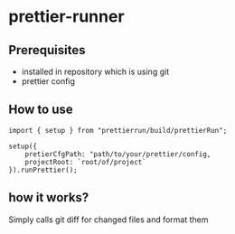 # prettier-runner
## Prerequisites
* installed in repository which is using git
* prettier config

## How to use
```
import { setup } from "prettierrun/build/prettierRun";

setup({
    pretierCfgPath: "path/to/your/prettier/config,
    projectRoot: `root/of/project`
}).runPrettier();
```
## how it works?
Simply calls git diff for changed files and format them
